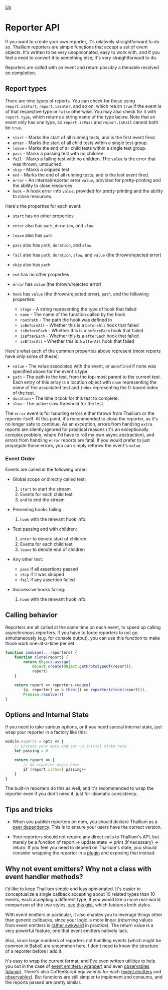 *[Up](./README.md)*

# Reporter API

If you want to create your own reporter, it's relatively straightforward to do so. Thallium reporters are simple functions that accept a set of event objects. It's written to be very unopinionated, easy to work with, and if you feel a need to convert it to something else, it's very straightforward to do.

Reporters are called with an event and return possibly a thenable resolved on completion.

## Report types

There are nine types of reports. You can check for these using `report.isStart`, `report.isEnter`, and so on, which return `true` if the event is of that respective type or `false` otherwise. You may also check for it with `report.type`, which returns a string name of the type below. Note that an event only has one type, so `report.isPass` and `report.isFail` cannot both be `true`.

- `start` - Marks the start of all running tests, and is the first event fired.
- `enter` - Marks the start of all child tests within a single test group.
- `leave` - Marks the end of all child tests within a single test group.
- `pass` - Marks a passing test with no children.
- `fail` - Marks a failing test with no children. The `value` is the error that was thrown, untouched.
- `skip` - Marks a skipped test
- `end` - Marks the end of all running tests, and is the last event fired.
- `error` - An internal/reporter error `value`, provided for pretty-printing and the ability to close resources.
- `hook` - A hook error info `value`, provided for pretty-printing and the ability to close resources.

Here's the properties for each event:

- `start` has no other properties
- `enter` also has `path`, `duration`, and `slow`
- `leave` also has `path`
- `pass` also has `path`, `duration`, and `slow`
- `fail` also has `path`, `duration`, `slow`, and `value` (the thrown/rejected error)
- `skip` also has `path`
- `end` has no other properties
- `error` has `value` (the thrown/rejected error)
- `hook` has `value` (the thrown/rejected error), `path`, and the following properties:

    - `stage` - A string representing the type of hook that failed
    - `name` - The name of the function called by the hook
    - `rootPath` - The path the hook was defined in
    - `isBeforeAll` - Whether this is a `beforeAll` hook that failed
    - `isBeforeEach` - Whether this is a `beforeEach` hook that failed
    - `isBfterEach` - Whether this is a `afterEach` hook that failed
    - `isBfterAll` - Whether this is a `afterAll` hook that failed

Here's what each of the common properties above represent (most reports have only some of these):

- `value` - The value associated with the event, or `undefined` if none was specified above for the event's type.
- `path` - The path to the test, from the top-most parent to the current test. Each entry of this array is a location object with `name` representing the name of the associated test and `index` representing the 0-based index of the test.
- `duration` - The time it took for this test to complete.
- `slow` - The active slow threshold for the test.

The `error` event is for handling errors either thrown from Thallium or the reporter itself. At this point, it's recommended to close the reporter, as it's no longer safe to continue. As an exception, errors from handling `extra` reports are silently ignored for practical reasons (it's an exceptionally complex problem, where I'd have to roll my own async abstraction), and errors from handling `error` reports are fatal. If you would prefer to just propagate those errors, you can simply rethrow the event's `value`.

### Event Order

Events are called in the following order:

- Global scope or directly called test:

    1. `start` to start the stream
    2. Events for each child test
    3. `end` to end the stream

- Preceding hooks failing:

    1. `hook` with the relevant hook info.

- Test passing and with children:

    1. `enter` to denote start of children
    2. Events for each child test
    3. `leave` to denote end of children

- Any other test:

    - `pass` if all assertions passed
    - `skip` if it was skipped
    - `fail` if any assertion failed

- Successive hooks failing:

    1. `hook` with the relevant hook info.

## Calling behavior

Reporters are all called at the same time on each event, to speed up calling asynchronous reporters. If you have to force reporters to not go simultaneously (e.g. for console output), you can use this function to make those work one-at-a-time per set:

```js
function combine(...reporters) {
    function clone(report) {
        return Object.assign(
            Object.create(Object.getPrototypeOf(report)),
            report)
    }

    return report => reporters.reduce(
        (p, reporter) => p.then(() => reporter(clone(report))),
        Promise.resolve())
}
```

## Options and Internal State

If you need to take various options, or if you need special internal state, just wrap your reporter in a factory like this:

```js
module.exports = opts => {
    // process your opts and set up initial state here
    let passing = 0

    return report => {
        // do reporter magic here
        if (report.isPass) passing++
    }
}
```

The built-in reporters do this as well, and it's recommended to wrap the reporter even if you don't need it, just for idiomatic consistency.

## Tips and tricks

- When you publish reporters on npm, you should declare Thallium as a [peer dependency](https://docs.npmjs.com/files/package.json#peerdependencies). This is to ensure your users have the correct version.

- Your reporters should not require any direct calls to Thallium's API, but merely be a function of report &rarr; update state &rarr; print (if necessary) &rarr; return. If you feel you need to depend on Thallium's state, you should consider wrapping the reporter in a [plugin](./plugins.md) and exposing that instead.

## Why not event emitters? Why not a class with event handler methods?

I'd like to keep Thallium simple and less opinionated. It's easier to conceptualize a single callback accepting about 10 related types than 10 events, each accepting a different type. If you would like a more real-world comparison of the two styles, [see this gist](https://gist.github.com/isiahmeadows/97239e28a2288f65429c0f58acd0e1c7), which features both styles.

With event emitters in particular, it also enables you to leverage things other than generic callbacks, since your logic is more linear (returning values from event emitters is [rather awkward](http://electron.atom.io/docs/api/ipc-main/) in practice). The return value is a very powerful feature, one that event emitters natively lack.

Also, since large numbers of reporters not handling events (which might be common in Babel) are uncommon here, I don't need to know the structure of a reporter before I add it.

It's easy to wrap the current format, and I've even written utilities to help you out in the case of [event emitters (wrapper)](./examples/ee-reporter.js) and even [observables (plugin)](./examples/observable-reporter.js). There's also CoffeeScript equivalents for each ([event emitters](./examples/ee-reporter.coffee) and [observables](./examples/observable-reporter.coffee)). But functions are still simpler to implement and consume, and the reports passed are pretty similar.
